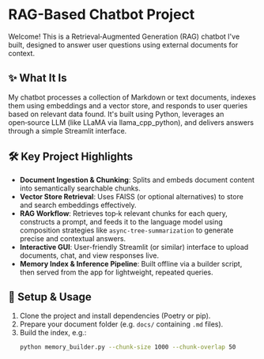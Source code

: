 # RAG-Based Chatbot Project

Welcome! This is a Retrieval‑Augmented Generation (RAG) chatbot I've built, designed to answer user questions using external documents for context.

## ✨ What It Is

My chatbot processes a collection of Markdown or text documents, indexes them using embeddings and a vector store, and responds to user queries based on relevant data found. It's built using Python, leverages an open‑source LLM (like LLaMA via llama_cpp_python), and delivers answers through a simple Streamlit interface.

## 🛠️ Key Project Highlights

- **Document Ingestion & Chunking**: Splits and embeds document content into semantically searchable chunks.
- **Vector Store Retrieval**: Uses FAISS (or optional alternatives) to store and search embeddings effectively.
- **RAG Workflow**: Retrieves top‑k relevant chunks for each query, constructs a prompt, and feeds it to the language model using composition strategies like `async-tree-summarization` to generate precise and contextual answers.
- **Interactive GUI**: User-friendly Streamlit (or similar) interface to upload documents, chat, and view responses live.
- **Memory Index & Inference Pipeline**: Built offline via a builder script, then served from the app for lightweight, repeated queries.

## 🚀 Setup & Usage

1. Clone the project and install dependencies (Poetry or pip).
2. Prepare your document folder (e.g. `docs/` containing `.md` files).
3. Build the index, e.g.:
   ```bash
   python memory_builder.py --chunk-size 1000 --chunk-overlap 50
